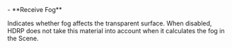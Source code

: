 <tr>
<td>- **Receive Fog**</td>
<td>

Indicates whether fog affects the transparent surface. When disabled, HDRP does not take this material into account when it calculates the fog in the Scene.

</td>
</tr>

